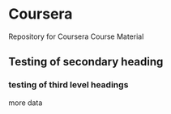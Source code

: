 # Coursera
Repository for Coursera Course Material

## Testing of secondary heading
### testing of third level headings
more data
